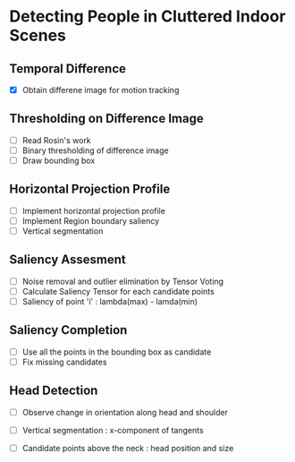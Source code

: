 # Detecting People in Cluttered Indoor Scenes

## Temporal Difference

- [x] Obtain differene image for motion tracking

## Thresholding on Difference Image

- [ ] Read Rosin's work
- [ ] Binary thresholding of difference image 
- [ ] Draw bounding box 

## Horizontal Projection Profile

- [ ] Implement horizontal projection profile
- [ ] Implement Region boundary saliency 
- [ ] Vertical segmentation 

## Saliency Assesment

- [ ] Noise removal and outlier elimination by Tensor Voting
- [ ] Calculate Saliency Tensor for each candidate points
- [ ] Saliency of point 'i' : lambda(max) - lamda(min)

## Saliency Completion

- [ ] Use all the points in the bounding box as candidate
- [ ] Fix missing candidates

## Head Detection

- [ ] Observe change in orientation along head and shoulder
- [ ] Vertical segmentation : x-component of tangents
- [ ] Candidate points above the neck : head position and size




